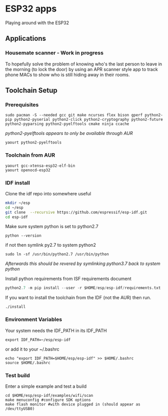 # ESP32 apps

Playing around with the ESP32

## Applications

### Housemate scanner - Work in progress

To hopefully solve the problem of knowing who's the last person to leave in the morning (to lock the door) by using an APR scanner style app to track phone MACs to show who is still hiding away in their rooms.

## Toolchain Setup

### Prerequisites

`sudo pacman -S --needed gcc git make ncurses flex bison gperf python2-pip python2-pyserial python2-click python2-cryptography python2-future python2-pyparsing python2-pyelftools cmake ninja ccache`

*python2-pyelftools appears to only be available through AUR*

`yaourt python2-pyelftools`

### Toolchain from AUR

```
yaourt gcc-xtensa-esp32-elf-bin
yaourt openocd-esp32
```

### IDF install

Clone the idf repo into somewhere useful

``` bash
mkdir ~/esp
cd ~/esp
git clone  --recursive https://github.com/espressif/esp-idf.git
cd esp-idf
```
Make sure system python is set to python2.7

```python --version```

if not then symlink py2.7 to system python2

```
sudo ln -sf /usr/bin/python2.7 /usr/bin/python
```
*Afterwards this should be revered by symlinking python3.7 back to system python*

Install python requirements from ISF requirements document

``` python
python2.7 -m pip install --user -r $HOME/esp/esp-idf/requirements.txt
```

If you want to install the toolchain from the IDF (not the AUR) then run.

```
./install
```

### Environment Variables

Your system needs the IDF_PATH in its IDF_PATH

```
export IDF_PATH=~/esp/esp-idf
```

or add it to your ~/.bashrc

```
echo "export IDF_PATH=$HOME/esp/esp-idf" >> $HOME/.bashrc
source $HOME/.bashrc
```

### Test build

Enter a simple example and test a build

```
cd $HOME/esp/esp-idf/examples/wifi/scan
make menuconfig #configure SDK options
make flash monitor #with device plugged in (should appear as /dev/ttyUSB0)
```
